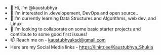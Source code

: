 - 👋 Hi, I’m @kaustubhya
- 👀 I’m interested in .developement, DevOps and open source..
- 🌱 I’m currently learning Data Structures and Algorithms, web dev, and Linux
- 💞️ I’m looking to collaborate on some basic starter projects and contribute to some good first issues!
- 📫 Reach me on - kaustubhyaksd@gmail.com
- Here are my Social Media links - https://linktr.ee/Kaustubhya_Shukla

<!---
kaustubhya/kaustubhya is a ✨ special ✨ repository because its `README.md` (this file) appears on your GitHub profile.
You can click the Preview link to take a look at your changes.
--->
